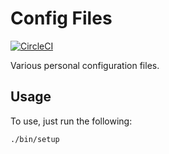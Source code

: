 # Config Files

[![CircleCI](https://circleci.com/gh/obduk/config_files.svg?style=svg)](https://circleci.com/gh/obduk/config_files)

Various personal configuration files.

## Usage

To use, just run the following:

```shell
./bin/setup
```
